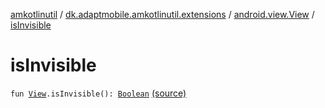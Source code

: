 [amkotlinutil](../../index.md) / [dk.adaptmobile.amkotlinutil.extensions](../index.md) / [android.view.View](index.md) / [isInvisible](./is-invisible.md)

# isInvisible

`fun `[`View`](https://developer.android.com/reference/android/view/View.html)`.isInvisible(): `[`Boolean`](https://kotlinlang.org/api/latest/jvm/stdlib/kotlin/-boolean/index.html) [(source)](https://github.com/adaptmobile-organization/amkotlinutil/tree/master/amkotlinutil/src/main/java/dk/adaptmobile/amkotlinutil/extensions/ViewExtensions.kt#L68)